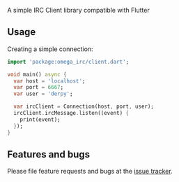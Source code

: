 A simple IRC Client library compatible with Flutter

## Usage

Creating a simple connection:

```dart
import 'package:omega_irc/client.dart';

void main() async {
  var host = 'localhost';
  var port = 6667;
  var user = 'derpy';

  var ircClient = Connection(host, port, user);
  ircClient.ircMessage.listen((event) {
    print(event);
  });
}
```

## Features and bugs

Please file feature requests and bugs at the [issue tracker][tracker].

[tracker]: https://github.com/superlinkx/omega_irc/issues
